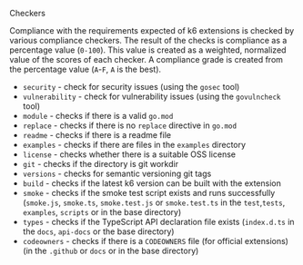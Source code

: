 Checkers

Compliance with the requirements expected of k6 extensions is checked by various compliance checkers. The result of the checks is compliance as a percentage value (`0-100`). This value is created as a weighted, normalized value of the scores of each checker. A compliance grade is created from the percentage value (`A`-`F`, `A` is the best).

- `security` - check for security issues (using the `gosec` tool)
- `vulnerability` - check for vulnerability issues (using the `govulncheck` tool)
- `module` - checks if there is a valid `go.mod`
- `replace` - checks if there is no `replace` directive in `go.mod`
- `readme` - checks if there is a readme file
- `examples` - checks if there are files in the `examples` directory
- `license` - checks whether there is a suitable OSS license
- `git` - checks if the directory is git workdir
- `versions` - checks for semantic versioning git tags
- `build` - checks if the latest k6 version can be built with the extension
- `smoke` - checks if the smoke test script exists and runs successfully (`smoke.js`, `smoke.ts`, `smoke.test.js` or `smoke.test.ts` in the `test`,`tests`, `examples`, `scripts` or in the base directory)
- `types` - checks if the TypeScript API declaration file exists (`index.d.ts` in the `docs`, `api-docs` or the base directory)
- `codeowners` - checks if there is a `CODEOWNERS` file (for official extensions) (in the `.github` or `docs` or in the base directory)
